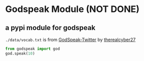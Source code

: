 # Godspeak Module (NOT DONE)
a pypi module for godspeak 
---


`./data/vocab.txt`
is from <a href="https://github.com/The-Holy-Church-of-Terry-Davis/GodSpeak-Twitter">GodSpeak-Twitter</a> by <a href="https://github.com/therealcyber71">therealcyber27</a>

```python
from godspeak import god
god.speak(10)
```